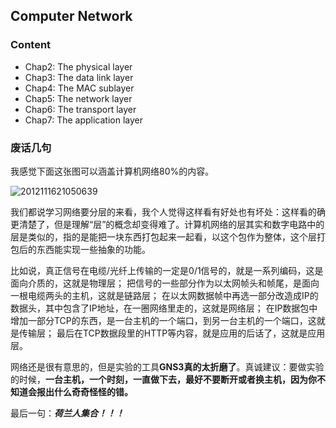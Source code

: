 ## Computer Network

### Content

- Chap2: The physical layer
- Chap3: The data link layer
- Chap4: The MAC sublayer
- Chap5: The network layer
- Chap6: The transport layer
- Chap7: The application layer

### 废话几句

我感觉下面这张图可以涵盖计算机网络80%的内容。

![2012111621050639](https://user-images.githubusercontent.com/88762511/155871869-d77e3a16-9ee7-45c4-a6bc-61ebad88cdb5.jpg)

我们都说学习网络要分层的来看，我个人觉得这样看有好处也有坏处：这样看的确更清楚了，但是理解“层”的概念却变得难了。计算机网络的层其实和数字电路中的层是类似的，指的是能把一块东西打包起来一起看，以这个包作为整体，这个层打包后的东西能实现一些抽象的功能。

比如说，真正信号在电缆/光纤上传输的一定是0/1信号的，就是一系列编码，这是面向介质的，这就是物理层；
把信号的一些部分作为以太网帧头和帧尾，是面向一根电缆两头的主机，这就是链路层；
在以太网数据帧中再选一部分改造成IP的数据头，其中包含了IP地址，在一圈网络里走的，这就是网络层；
在IP数据包中增加一部分TCP的东西，是一台主机的一个端口，到另一台主机的一个端口，这就是传输层；
最后在TCP数据段里的HTTP等内容，就是应用的后话了，这就是应用层。

网络还是很有意思的，但是实验的工具**GNS3真的太折磨了**。真诚建议：要做实验的时候，**一台主机，一个时刻，一直做下去，最好不要断开或者换主机，因为你不知道会报出什么奇奇怪怪的错。**

最后一句：***荷兰人集合！！！***
